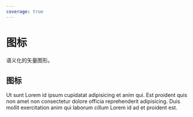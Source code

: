 ```yaml
---
coverage: true
---
```

# 图标

语义化的矢量图形。

## 图标

<LiveEditor sourceCodePath="../../../../example/icon/index.jsx" :hideCode="true" :noStyle="true" />

Ut sunt Lorem id ipsum cupidatat adipisicing et anim qui. Est proident quis non amet non consectetur dolore officia reprehenderit adipisicing. Duis mollit exercitation anim qui laborum cillum Lorem id ad et proident est.
